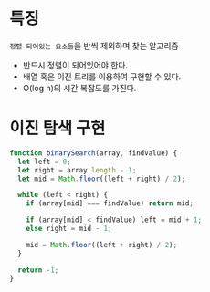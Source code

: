 # 특징

`정렬 되어있는 요소들`을 반씩 제외하며 찾는 알고리즘

- 반드시 정렬이 되어있어야 한다.
- 배열 혹은 이진 트리를 이용하여 구현할 수 있다.
- O(log n)의 시간 복잡도를 가진다.

# 이진 탐색 구현

```js
function binarySearch(array, findValue) {
  let left = 0;
  let right = array.length - 1;
  let mid = Math.floor((left + right) / 2);

  while (left < right) {
    if (array[mid] === findValue) return mid;

    if (array[mid] < findValue) left = mid + 1;
    else right = mid - 1;

    mid = Math.floor((left + right) / 2);
  }

  return -1;
}
```
